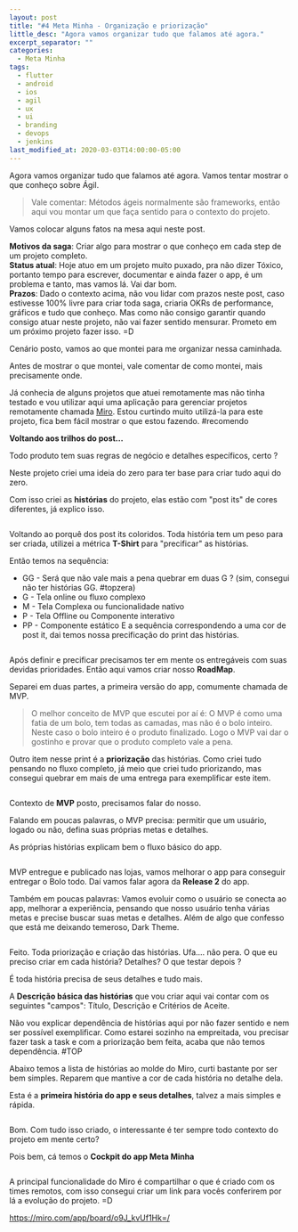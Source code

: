 ```yaml
---
layout: post
title: "#4 Meta Minha - Organização e priorização"
little_desc: "Agora vamos organizar tudo que falamos até agora."
excerpt_separator: ""
categories:
  - Meta Minha
tags:
  - flutter
  - android
  - ios
  - agil
  - ux
  - ui
  - branding
  - devops
  - jenkins
last_modified_at: 2020-03-03T14:00:00-05:00
---
```


Agora vamos organizar tudo que falamos até agora. Vamos tentar mostrar o que conheço sobre Ágil.

> Vale comentar: Métodos ágeis normalmente são frameworks, então aqui vou montar um que faça sentido para o contexto do projeto.

Vamos colocar alguns fatos na mesa aqui neste post. 

**Motivos da saga**: Criar algo para mostrar o que conheço em cada step de um projeto completo.<br>
**Status atual**: Hoje atuo em um projeto muito puxado, pra não dizer Tóxico, portanto tempo para escrever, documentar e ainda fazer o app, é um problema e tanto, mas vamos lá. Vai dar bom.<br>
**Prazos**: Dado o contexto acima, não vou lidar com prazos neste post, caso estivesse 100% livre para criar toda saga, criaria OKRs de performance, gráficos e tudo que conheço. Mas como não consigo garantir quando consigo atuar neste projeto, não vai fazer sentido mensurar. Prometo em um próximo projeto fazer isso. =D<br>

Cenário posto, vamos ao que montei para me organizar nessa caminhada.

Antes de mostrar o que montei, vale comentar de como montei, mais precisamente onde.

Já conhecia de alguns projetos que atuei remotamente mas não tinha testado e vou utilizar aqui uma aplicação para gerenciar projetos remotamente chamada <a href="https://miro.com/" target="_blank">Miro</a>. Estou curtindo muito utilizá-la para este projeto, fica bem fácil mostrar o que estou fazendo. #recomendo


**Voltando aos trilhos do post...**

Todo produto tem suas regras de negócio e detalhes específicos, certo ?

Neste projeto criei uma ideia do zero para ter base para criar tudo aqui do zero. 

Com isso criei as **histórias** do projeto, elas estão com "post its" de cores diferentes, já explico isso.

<img src="assets/img/metaminha/agil/1-historias.png" alt="">


Voltando ao porquê dos post its coloridos. Toda história tem um peso para ser criada, utilizei a métrica **T-Shirt** para "precificar" as histórias.

Então temos na sequência: 
* GG - Será que não vale mais a pena quebrar em duas G ? (sim, consegui não ter histórias GG. #topzera)
* G - Tela online ou fluxo complexo
* M - Tela Complexa ou funcionalidade nativo
* P - Tela Offline ou Componente interativo
* PP - Componente estático
E a sequência correspondendo a uma cor de post it, dai temos nossa precificação do print das histórias.

<img src="assets/img/metaminha/agil/2-tshirt.png" alt="">

Após definir e precificar precisamos ter em mente os entregáveis com suas devidas prioridades. Então aqui vamos criar nosso **RoadMap**.

Separei em duas partes, a primeira versão do app, comumente chamada de MVP. 

> O melhor conceito de MVP que escutei por aí é: O MVP é como uma fatia de um bolo, tem todas as camadas, mas não é o bolo inteiro. Neste caso o bolo inteiro é o produto finalizado. Logo o MVP vai dar o gostinho e provar que o produto completo vale a pena. 

Outro item nesse print é a **priorização** das histórias. Como criei tudo pensando no fluxo completo, já meio que criei tudo priorizando, mas consegui quebrar em mais de uma entrega para exemplificar este item.

<img src="assets/img/metaminha/agil/3-roadmap.png" alt="">


Contexto de **MVP** posto, precisamos falar do nosso. 

Falando em poucas palavras, o MVP precisa: permitir que um usuário, logado ou não, defina suas próprias metas e detalhes.

As próprias histórias explicam bem o fluxo básico do app. 

<img src="assets/img/metaminha/agil/4-mvp.png" alt="">


MVP entregue e publicado nas lojas, vamos melhorar o app para conseguir entregar o Bolo todo. Daí vamos falar agora da **Release 2** do app.

Também em poucas palavras: Vamos evoluir como o usuário se conecta ao app, melhorar a experiência, pensando que nosso usuário tenha várias metas e precise buscar suas metas e detalhes. Além de algo que confesso que está me deixando temeroso, Dark Theme.

<img src="assets/img/metaminha/agil/5-release2.png" alt="">


Feito. Toda priorização e criação das histórias. Ufa.... não pera. O que eu preciso criar em cada história? Detalhes? O que testar depois ?

É toda história precisa de seus detalhes e tudo mais. 

A **Descrição básica das histórias** que vou criar aqui vai contar com os seguintes "campos": Título, Descrição e Critérios de Aceite. 

Não vou explicar dependência de histórias aqui por não fazer sentido e nem ser possível exemplificar. Como estarei sozinho na empreitada, vou precisar fazer task a task e com a priorização bem feita, acaba que não temos dependência. #TOP

Abaixo temos a lista de histórias ao molde do Miro, curti bastante por ser bem simples. Reparem que mantive a cor de cada história no detalhe dela. 
<img src="assets/img/metaminha/agil/6-descricao-historias.png" alt="">


Esta é a **primeira história do app e seus detalhes**, talvez a mais simples e rápida. 

<img src="assets/img/metaminha/agil/7-detalhes-historia-onboarding.png" alt="">


Bom. Com tudo isso criado, o interessante é ter sempre todo contexto do projeto em mente certo?

Pois bem, cá temos o **Cockpit do app Meta Minha**

<img src="assets/img/metaminha/agil/8-cockpit.png" alt="">

A principal funcionalidade do Miro é compartilhar o que é criado com os times remotos, com isso consegui criar um link para vocês conferirem por lá a evolução do projeto. =D

<a href="https://miro.com/app/board/o9J_kvUf1Hk=/" target="_blank">https://miro.com/app/board/o9J_kvUf1Hk=/</a>
